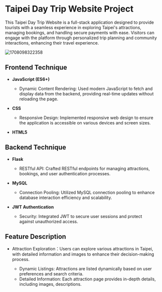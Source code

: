 # Taipei Day Trip Website Project

This Taipei Day Trip Website is a full-stack application designed to provide tourists with a seamless experience in exploring Taipei's attractions, managing bookings, and handling secure payments with ease. Visitors can engage with the platform through personalized trip planning and community interactions, enhancing their travel experience.

![1708098322358](image/README/1708098322358.png)

## Frontend Technique

- **JavaScript (ES6+)**

  - Dynamic Content Rendering: Used modern JavaScript to fetch and display data from the backend, providing real-time updates without reloading the page.
- **CSS**

  - Responsive Design: Implemented responsive web design to ensure the application is accessible on various devices and screen sizes.
- **HTML5**

## Backend Technique

- **Flask**

  - RESTful API: Crafted RESTful endpoints for managing attractions, bookings, and user authentication processes.
- **MySQL**

  - Connection Pooling: Utilized MySQL connection pooling to enhance database interaction efficiency and scalability.
- **JWT Authentication**

  - Security: Integrated JWT to secure user sessions and protect against unauthorized access.

## Feature Description

- Attraction Exploration：Users can explore various attractions in Taipei, with detailed information and images to enhance their decision-making process.

  * Dynamic Listings: Attractions are listed dynamically based on user preferences and search criteria.
  * Detailed Information: Each attraction page provides in-depth details, including images, descriptions.

